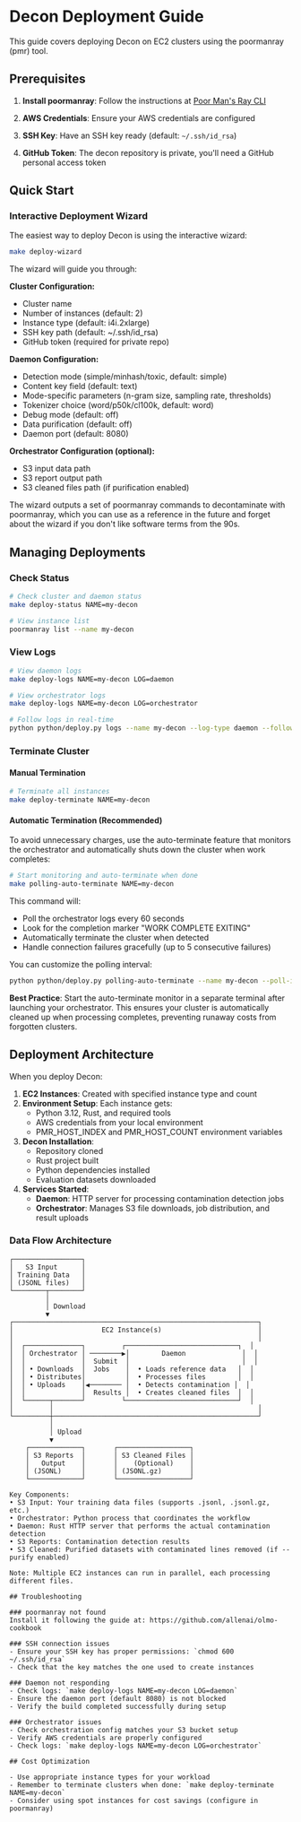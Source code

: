 # Decon Deployment Guide

This guide covers deploying Decon on EC2 clusters using the poormanray (pmr) tool.

## Prerequisites

1. **Install poormanray**: Follow the instructions at [Poor Man's Ray CLI](https://github.com/allenai/olmo-cookbook/blob/main/README.md#poor-mans-ray-cli)

2. **AWS Credentials**: Ensure your AWS credentials are configured

3. **SSH Key**: Have an SSH key ready (default: `~/.ssh/id_rsa`)

4. **GitHub Token**: The decon repository is private, you'll need a GitHub personal access token

## Quick Start

### Interactive Deployment Wizard

The easiest way to deploy Decon is using the interactive wizard:

```bash
make deploy-wizard
```

The wizard will guide you through:

**Cluster Configuration:**
- Cluster name
- Number of instances (default: 2)
- Instance type (default: i4i.2xlarge)
- SSH key path (default: ~/.ssh/id_rsa)
- GitHub token (required for private repo)

**Daemon Configuration:**
- Detection mode (simple/minhash/toxic, default: simple)
- Content key field (default: text)
- Mode-specific parameters (n-gram size, sampling rate, thresholds)
- Tokenizer choice (word/p50k/cl100k, default: word)
- Debug mode (default: off)
- Data purification (default: off)
- Daemon port (default: 8080)

**Orchestrator Configuration (optional):**
- S3 input data path
- S3 report output path
- S3 cleaned files path (if purification enabled)

The wizard outputs a set of poormanray commands to decontaminate with poormanray, which you can use as a reference in the future and forget about the wizard if you don't like software terms from the 90s.


## Managing Deployments

### Check Status

```bash
# Check cluster and daemon status
make deploy-status NAME=my-decon

# View instance list
poormanray list --name my-decon
```

### View Logs

```bash
# View daemon logs
make deploy-logs NAME=my-decon LOG=daemon

# View orchestrator logs
make deploy-logs NAME=my-decon LOG=orchestrator

# Follow logs in real-time
python python/deploy.py logs --name my-decon --log-type daemon --follow
```

### Terminate Cluster

#### Manual Termination

```bash
# Terminate all instances
make deploy-terminate NAME=my-decon
```

#### Automatic Termination (Recommended)

To avoid unnecessary charges, use the auto-terminate feature that monitors the orchestrator and automatically shuts down the cluster when work completes:

```bash
# Start monitoring and auto-terminate when done
make polling-auto-terminate NAME=my-decon
```

This command will:
- Poll the orchestrator logs every 60 seconds
- Look for the completion marker "WORK COMPLETE EXITING"
- Automatically terminate the cluster when detected
- Handle connection failures gracefully (up to 5 consecutive failures)

You can customize the polling interval:
```bash
python python/deploy.py polling-auto-terminate --name my-decon --poll-interval 30
```

**Best Practice**: Start the auto-terminate monitor in a separate terminal after launching your orchestrator. This ensures your cluster is automatically cleaned up when processing completes, preventing runaway costs from forgotten clusters.

## Deployment Architecture

When you deploy Decon:

1. **EC2 Instances**: Created with specified instance type and count
2. **Environment Setup**: Each instance gets:
   - Python 3.12, Rust, and required tools
   - AWS credentials from your local environment
   - PMR_HOST_INDEX and PMR_HOST_COUNT environment variables
3. **Decon Installation**:
   - Repository cloned
   - Rust project built
   - Python dependencies installed
   - Evaluation datasets downloaded
4. **Services Started**:
   - **Daemon**: HTTP server for processing contamination detection jobs
   - **Orchestrator**: Manages S3 file downloads, job distribution, and result uploads

### Data Flow Architecture

```
┌─────────────────┐
│   S3 Input      │
│ Training Data   │
│ (JSONL files)   │
└────────┬────────┘
         │
         │ Download
         ▼
┌─────────────────────────────────────────────────────────────┐
│                      EC2 Instance(s)                        │
│                                                             │
│  ┌──────────────┐         ┌────────────────────────────┐  │
│  │ Orchestrator │ ────────▶│        Daemon              │  │
│  │              │  Submit  │                            │  │
│  │ • Downloads  │  Jobs    │  • Loads reference data   │  │
│  │ • Distributes│          │  • Processes files        │  │
│  │ • Uploads    │◀──────── │  • Detects contamination │  │
│  │              │  Results │  • Creates cleaned files  │  │
│  └──────┬───────┘         └────────────────────────────┘  │
│         │                                                   │
└─────────┼───────────────────────────────────────────────────┘
          │
          │ Upload
          ▼
    ┌─────────────┐       ┌──────────────────┐
    │ S3 Reports  │       │ S3 Cleaned Files │
    │   Output    │       │    (Optional)    │
    │ (JSONL)     │       │ (JSONL.gz)       │
    └─────────────┘       └──────────────────┘

Key Components:
• S3 Input: Your training data files (supports .jsonl, .jsonl.gz, etc.)
• Orchestrator: Python process that coordinates the workflow
• Daemon: Rust HTTP server that performs the actual contamination detection
• S3 Reports: Contamination detection results
• S3 Cleaned: Purified datasets with contaminated lines removed (if --purify enabled)

Note: Multiple EC2 instances can run in parallel, each processing different files.

## Troubleshooting

### poormanray not found
Install it following the guide at: https://github.com/allenai/olmo-cookbook

### SSH connection issues
- Ensure your SSH key has proper permissions: `chmod 600 ~/.ssh/id_rsa`
- Check that the key matches the one used to create instances

### Daemon not responding
- Check logs: `make deploy-logs NAME=my-decon LOG=daemon`
- Ensure the daemon port (default 8080) is not blocked
- Verify the build completed successfully during setup

### Orchestrator issues
- Check orchestration config matches your S3 bucket setup
- Verify AWS credentials are properly configured
- Check logs: `make deploy-logs NAME=my-decon LOG=orchestrator`

## Cost Optimization

- Use appropriate instance types for your workload
- Remember to terminate clusters when done: `make deploy-terminate NAME=my-decon`
- Consider using spot instances for cost savings (configure in poormanray)
